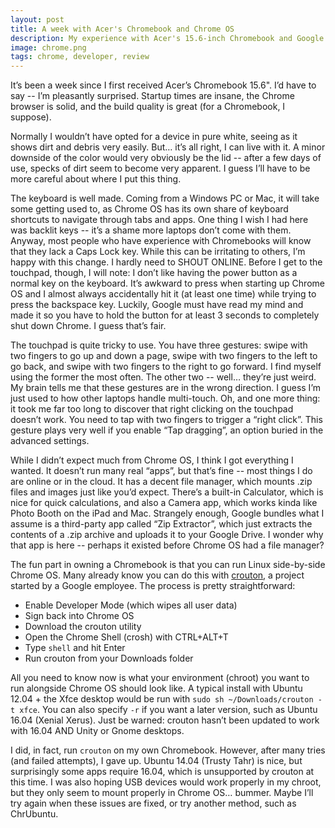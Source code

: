 ```yaml
---
layout: post
title: A week with Acer's Chromebook and Chrome OS
description: My experience with Acer's 15.6-inch Chromebook and Google's Chrome OS.
image: chrome.png
tags: chrome, developer, review
---
```


It’s been a week since I first received Acer’s Chromebook 15.6". I’d have to say -- I’m pleasantly surprised. Startup times are insane, the Chrome browser is solid, and the build quality is great (for a Chromebook, I suppose).

Normally I wouldn’t have opted for a device in pure white, seeing as it shows dirt and debris very easily. But… it’s all right, I can live with it. A minor downside of the color would very obviously be the lid -- after a few days of use, specks of dirt seem to become very apparent. I guess I’ll have to be more careful about where I put this thing.

<null></null>

The keyboard is well made. Coming from a Windows PC or Mac, it will take some getting used to, as Chrome OS has its own share of keyboard shortcuts to navigate through tabs and apps. One thing I wish I had here was backlit keys -- it’s a shame more laptops don’t come with them. Anyway, most people who have experience with Chromebooks will know that they lack a Caps Lock key. While this can be irritating to others, I’m happy with this change. I hardly need to SHOUT ONLINE. Before I get to the touchpad, though, I will note: I don’t like having the power button as a normal key on the keyboard. It’s awkward to press when starting up Chrome OS and I almost always accidentally hit it (at least one time) while trying to press the backspace key. Luckily, Google must have read my mind and made it so you have to hold the button for at least 3 seconds to completely shut down Chrome. I guess that’s fair.

The touchpad is quite tricky to use. You have three gestures: swipe with two fingers to go up and down a page, swipe with two fingers to the left to go back, and swipe with two fingers to the right to go forward. I find myself using the former the most often. The other two -- well… they’re just weird. My brain tells me that these gestures are in the wrong direction. I guess I’m just used to how other laptops handle multi-touch. Oh, and one more thing: it took me far too long to discover that right clicking on the touchpad doesn’t work. You need to tap with two fingers to trigger a “right click”. This gesture plays very well if you enable “Tap dragging”, an option buried in the advanced settings.

While I didn’t expect much from Chrome OS, I think I got everything I wanted. It doesn’t run many real “apps”, but that’s fine -- most things I do are online or in the cloud. It has a decent file manager, which mounts .zip files and images just like you’d expect. There’s a built-in Calculator, which is nice for quick calculations, and also a Camera app, which works kinda like Photo Booth on the iPad and Mac. Strangely enough, Google bundles what I assume is a third-party app called “Zip Extractor”, which just extracts the contents of a .zip archive and uploads it to your Google Drive. I wonder why that app is here -- perhaps it existed before Chrome OS had a file manager?

The fun part in owning a Chromebook is that you can run Linux side-by-side Chrome OS. Many already know you can do this with [crouton](https://github.com/dnschneid/crouton), a project started by a Google employee. The process is pretty straightforward:

- Enable Developer Mode (which wipes all user data)
- Sign back into Chrome OS
- Download the crouton utility
- Open the Chrome Shell (crosh) with CTRL+ALT+T
- Type `shell` and hit Enter
- Run crouton from your Downloads folder

All you need to know now is what your environment (chroot) you want to run alongside Chrome OS should look like. A typical install with Ubuntu 12.04 + the Xfce desktop would be run with `sudo sh ~/Downloads/crouton -t xfce`. You can also specify `-r` if you want a later version, such as Ubuntu 16.04 (Xenial Xerus). Just be warned: crouton hasn’t been updated to work with 16.04 AND Unity or Gnome desktops.

I did, in fact, run `crouton` on my own Chromebook. However, after many tries (and failed attempts), I gave up. Ubuntu 14.04 (Trusty Tahr) is nice, but surprisingly some apps require 16.04, which is unsupported by crouton at this time. I was also hoping USB devices would work properly in my chroot, but they only seem to mount properly in Chrome OS… bummer. Maybe I’ll try again when these issues are fixed, or try another method, such as ChrUbuntu.
